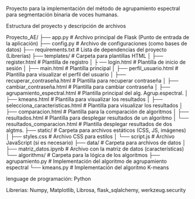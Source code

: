 Proyecto para la implementación del método de agrupamiento espectral para segmentación binaria de voces humanas.


Estructura del proyecto y descripción de archivos

Proyecto_AE/
├── app.py                  	     # Archivo principal de Flask (Punto de entrada de la aplicación)
├── config.py                   # Archivo de configuraciones (como bases de datos)
├── requirements.txt        # Lista de dependencias del proyecto (Librerías)
├── templates/               # Carpeta para plantillas HTML
│   ├── register.html      # Plantilla de registro
│   ├	── login.html           # Plantilla de inicio de sesión
│   ├── main.html          # Plantilla principal
│   ├── perfil_usuario.html       # Plantilla para visualizar el perfil del usuario
│   ├── recuperar_contraseña.html       # Plantilla para recuperar contraseña
│   ├── cambiar_contraseña.html       # Plantilla para cambiar contraseña
│   ├── agrupamiento_espectral.html       # Plantilla principal del alg. Agrup.espectral.
│   ├── kmeans.html       # Plantilla para visualizar los resultados
│   ├── selecciona_caracteristicas.html       # Plantilla para visualizar los resultados
│   ├── comparacion.html   # Plantilla para la comparación de algoritmos
│   ├── resultados.html   # Plantilla para desplegar resultados de un algoritmo
│   └── resultados_comparacion.html   # Plantilla desplegar resultados de dos algtms.
├── static/                 	   # Carpeta para archivos estáticos (CSS, JS, imágenes)
│   ├── styles.css           # Archivo CSS para estilos
│   └── script.js                # Archivo JavaScript (si es necesario)
├── data/ 		   # Carpeta para archivos de datos
 │ ├── matriz_datos.ipynb     # Archivo con la matriz de datos (características)
└── algorithms/              # Carpeta para la lógica de los algoritmos
    ├── agrupamiento.py      # Implementación del algoritmo de agrupamiento espectral
    └── kmeans.py           # Implementación del algoritmo K-means

lenguage de programación: Python

Librerias: Numpy, Matplotlib, Librosa, flask_sqlalchemy,  werkzeug.security 

